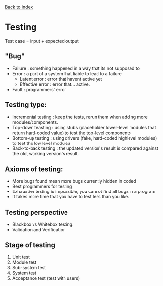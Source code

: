 [Back to index](../SDP_index.md)
# Testing
Test case = input + expected output
## "Bug"
* Failure : something happened in a way that its not supposed to
* Error : a part of a system that liable to lead to a failure
	* Latent error : error that havent active yet
	* Effective error : error that... active. 
* Fault : programmers' error

## Testing type:
* Incremental testing : keep the tests, rerun them when adding more modules/components.
* Top-down teasting : using stubs (placeholder lower-level modules that return hard-coded value) to test the top-level components
* Bottom-up testing : using drivers (fake, hard-coded highlevel modules) to test the low level modules
* Back-to-back testing : the updated version's result is compared against the old, working version's result.

## Axioms of testing:
* More bugs found mean more bugs currently hidden in coded
* Best programmers for testing
* Exhaustive testing is impossible, you cannot find all bugs in a program
* It takes more time that you have to test less than you like.

## Testing perspective
* Blackbox vs Whitebox testing.
* Validation and Verification

## Stage of testing
1. Unit test
2. Module test
3. Sub-system test
4. System test
5. Acceptance test (test with users)